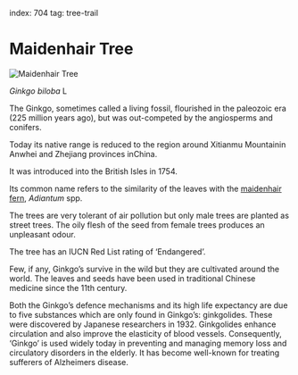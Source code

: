 index: 704
tag: tree-trail

# Maidenhair Tree

![Maidenhair Tree](maidenhair-tree.jpg)

<p class="species-info"><em>Ginkgo biloba</em> L</p>

The Ginkgo, sometimes called a living fossil, flourished in the paleozoic era (225 million years ago),
but was out-competed by the angiosperms and conifers.

Today its native range is reduced to the region around Xitianmu Mountainin Anwhei and Zhejiang provinces inChina.

It was introduced into the British Isles in 1754.

Its common name refers to the similarity of the leaves with the [maidenhair fern](maidenhair-fern.html), _Adiantum_ spp.

The trees are very tolerant of air pollution but only male trees are planted as street trees. The oily flesh of the seed from female trees produces an unpleasant odour.

The tree has an IUCN Red List rating of ‘Endangered’.

Few, if any, Ginkgo’s survive in the wild but they are cultivated around the world.
The leaves and seeds have been used in traditional Chinese medicine since the 11th century.

Both the Ginkgo’s defence mechanisms and its high life expectancy are due to five substances which are only found in
Ginkgo’s: ginkgolides.  These were discovered by Japanese researchers in 1932.
Ginkgolides enhance circulation and also improve the elasticity of blood vessels.
Consequently, ‘Ginkgo’ is used widely today in preventing and managing memory loss and circulatory disorders in the elderly.
It has become well-known for treating sufferers of Alzheimers disease.